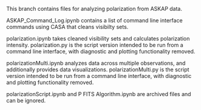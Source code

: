 This branch contains files for analyzing polarization from ASKAP data.

ASKAP_Command_Log.ipynb contains a list of command line interface commands using CASA that cleans visibilty sets.

polarization.ipynb takes cleaned visibility sets and calculates polarization intensity.
polarization.py is the script version intended to be run from a command line interface, with diagnostic and plotting functionality removed.

polarizationMulti.ipynb analyzes data across multiple observations, and additionally provides data visualizations.
polarizationMulti.py is the script version intended to be run from a command line interface, with diagnostic and plotting functionality removed.

polarizationScript.ipynb and P FITS Algorithm.ipynb are archived files and can be ignored.
